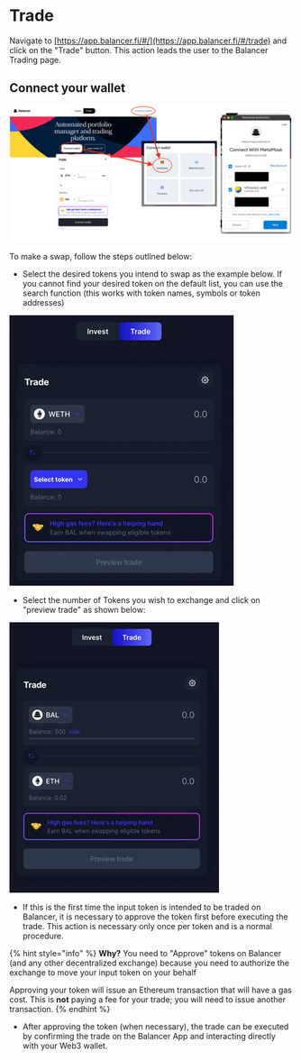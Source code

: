 # Trade

Navigate to [https://app.balancer.fi/#/](https://app.balancer.fi/#/trade) and click on the "Trade" button. This action leads the user to the Balancer Trading page.

## Connect your wallet

![](<../../.gitbook/assets/export (1).jpg>)

To make a swap, follow the steps outlined below:

* Select the desired tokens you intend to swap as the example below. If you cannot find your desired token on the default list, you can use the search function (this works with token names, symbols or token addresses)

![](../../.gitbook/assets/trade1990.gif)

* Select the number of Tokens you wish to exchange and click on "preview trade" as shown below:

![](../../.gitbook/assets/200BAL1990.gif)

* If this is the first time the input token is intended to be traded on Balancer, it is necessary to approve the token first before executing the trade. This action is necessary only once per token and is a normal procedure.

{% hint style="info" %}
**Why?** You need to "Approve" tokens on Balancer (and any other decentralized exchange) because you need to authorize the exchange to move your input token on your behalf

Approving your token will issue an Ethereum transaction that will have a gas cost. This is **not** paying a fee for your trade; you will need to issue another transaction.
{% endhint %}

* After approving the token (when necessary), the trade can be executed by confirming the trade on the Balancer App and interacting directly with your Web3 wallet.
